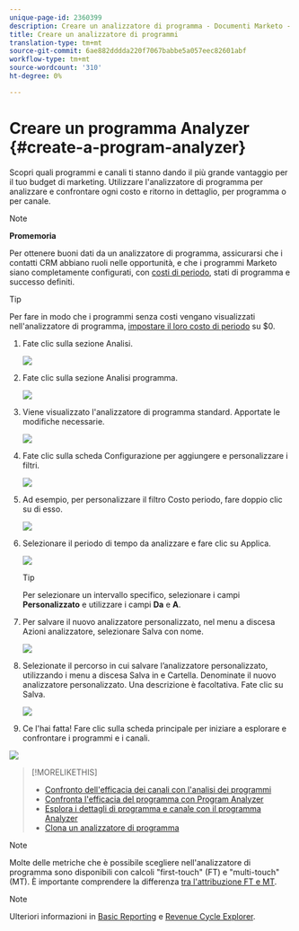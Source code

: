```yaml
---
unique-page-id: 2360399
description: Creare un analizzatore di programma - Documenti Marketo - Documentazione di prodotto
title: Creare un analizzatore di programmi
translation-type: tm+mt
source-git-commit: 6ae882dddda220f7067babbe5a057eec82601abf
workflow-type: tm+mt
source-wordcount: '310'
ht-degree: 0%

---
```



# Creare un programma Analyzer {#create-a-program-analyzer}

Scopri quali programmi e canali ti stanno dando il più grande vantaggio per il tuo budget di marketing. Utilizzare l&#39;analizzatore di programma per analizzare e confrontare ogni costo e ritorno in dettaglio, per programma o per canale.

>[!NOTE]
>
>**Promemoria**
>
>Per ottenere buoni dati da un analizzatore di programma, assicurarsi che i contatti CRM abbiano ruoli nelle opportunità, e che i programmi Marketo siano completamente configurati, con [costi di periodo](/help/marketo/product-docs/reporting/revenue-cycle-analytics/revenue-tools/define-period-costs.md), stati di programma e successo definiti.

>[!TIP]
>
>Per fare in modo che i programmi senza costi vengano visualizzati nell&#39;analizzatore di programma, [impostare il loro costo di periodo](/help/marketo/product-docs/reporting/revenue-cycle-analytics/revenue-tools/define-period-costs.md) su $0.

1. Fate clic sulla sezione Analisi.

   ![](assets/image2014-9-17-13-3a7-3a1.png)

1. Fate clic sulla sezione Analisi programma.

   ![](assets/program-analyzer-icon-hand.png)

1. Viene visualizzato l&#39;analizzatore di programma standard. Apportate le modifiche necessarie.

   ![](assets/image2016-10-31-15-3a3-3a9.png)

1. Fate clic sulla scheda Configurazione per aggiungere e personalizzare i filtri.

   ![](assets/image2016-10-31-15-3a25-3a57.png)

1. Ad esempio, per personalizzare il filtro Costo periodo, fare doppio clic su di esso.

   ![](assets/image2016-10-31-15-3a33-3a2.png)

1. Selezionare il periodo di tempo da analizzare e fare clic su Applica.

   ![](assets/image2016-10-31-15-3a30-3a32.png)

   >[!TIP]
   >
   >Per selezionare un intervallo specifico, selezionare i campi **Personalizzato** e utilizzare i campi **Da** e **A**.

1. Per salvare il nuovo analizzatore personalizzato, nel menu a discesa Azioni analizzatore, selezionare Salva con nome.

   ![](assets/image2016-10-31-15-3a5-3a8.png)

1. Selezionate il percorso in cui salvare l’analizzatore personalizzato, utilizzando i menu a discesa Salva in e Cartella. Denominate il nuovo analizzatore personalizzato. Una descrizione è facoltativa. Fate clic su Salva.

   ![](assets/image2016-10-31-15-3a7-3a19.png)

1. Ce l&#39;hai fatta! Fare clic sulla scheda principale per iniziare a esplorare e confrontare i programmi e i canali.

![](assets/november-custom-report.png)

>[!MORELIKETHIS]
>
>* [Confronto dell&#39;efficacia dei canali con l&#39;analisi dei programmi](compare-channel-effectiveness-with-the-program-analyzer.md)
>* [Confronta l&#39;efficacia del programma con Program Analyzer](compare-program-effectiveness-with-the-program-analyzer.md)
>* [Esplora i dettagli di programma e canale con il programma Analyzer](explore-program-and-channel-details-with-the-program-analyzer.md)
>* [Clona un analizzatore di programma](clone-a-program-analyzer.md)


>[!NOTE]
>
>Molte delle metriche che è possibile scegliere nell&#39;analizzatore di programma sono disponibili con calcoli &quot;first-touch&quot; (FT) e &quot;multi-touch&quot; (MT). È importante comprendere la differenza [tra l&#39;attribuzione FT e MT](/help/marketo/product-docs/reporting/revenue-cycle-analytics/revenue-tools/attribution/understanding-attribution.md).

>[!NOTE]
>
>Ulteriori informazioni in [Basic Reporting](https://docs.marketo.com/display/docs/basic+reporting) e [Revenue Cycle Explorer](https://docs.marketo.com/display/docs/revenue+cycle+analytics).
